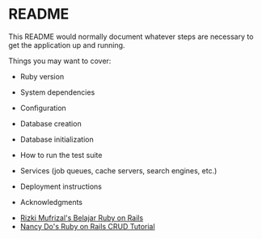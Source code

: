 # README

This README would normally document whatever steps are necessary to get the
application up and running.

Things you may want to cover:

* Ruby version

* System dependencies

* Configuration

* Database creation

* Database initialization

* How to run the test suite

* Services (job queues, cache servers, search engines, etc.)

* Deployment instructions

* Acknowledgments

- [Rizki Mufrizal's Belajar Ruby on Rails](https://rizkimufrizal.github.io/belajar-ruby-on-rails/)
- [Nancy Do's Ruby on Rails CRUD Tutorial](https://medium.com/@nancydo7/ruby-on-rails-crud-tutorial-899117710c7a)
